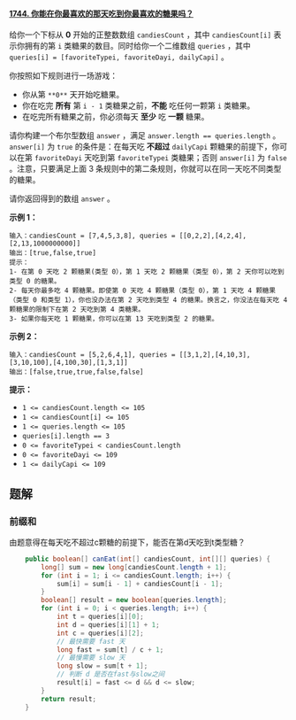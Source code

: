 #### [1744. 你能在你最喜欢的那天吃到你最喜欢的糖果吗？](https://leetcode-cn.com/problems/can-you-eat-your-favorite-candy-on-your-favorite-day/)



给你一个下标从 **0** 开始的正整数数组 `candiesCount` ，其中 `candiesCount[i]` 表示你拥有的第 `i` 类糖果的数目。同时给你一个二维数组 `queries` ，其中 `queries[i] = [favoriteTypei, favoriteDayi, dailyCapi]` 。

你按照如下规则进行一场游戏：

-   你从第 `**0**` 天开始吃糖果。
-   你在吃完 **所有** 第 `i - 1` 类糖果之前，**不能** 吃任何一颗第 `i` 类糖果。
-   在吃完所有糖果之前，你必须每天 **至少** 吃 **一颗** 糖果。

请你构建一个布尔型数组 `answer` ，满足 `answer.length == queries.length` 。`answer[i]` 为 `true` 的条件是：在每天吃 **不超过** `dailyCapi` 颗糖果的前提下，你可以在第 `favoriteDayi` 天吃到第 `favoriteTypei` 类糖果；否则 `answer[i]` 为 `false` 。注意，只要满足上面 3 条规则中的第二条规则，你就可以在同一天吃不同类型的糖果。

请你返回得到的数组 `answer` 。



**示例 1：**

```
输入：candiesCount = [7,4,5,3,8], queries = [[0,2,2],[4,2,4],[2,13,1000000000]]
输出：[true,false,true]
提示：
1- 在第 0 天吃 2 颗糖果(类型 0），第 1 天吃 2 颗糖果（类型 0），第 2 天你可以吃到类型 0 的糖果。
2- 每天你最多吃 4 颗糖果。即使第 0 天吃 4 颗糖果（类型 0），第 1 天吃 4 颗糖果（类型 0 和类型 1），你也没办法在第 2 天吃到类型 4 的糖果。换言之，你没法在每天吃 4 颗糖果的限制下在第 2 天吃到第 4 类糖果。
3- 如果你每天吃 1 颗糖果，你可以在第 13 天吃到类型 2 的糖果。
```

**示例 2：**

```
输入：candiesCount = [5,2,6,4,1], queries = [[3,1,2],[4,10,3],[3,10,100],[4,100,30],[1,3,1]]
输出：[false,true,true,false,false]
```



**提示：**

-   `1 <= candiesCount.length <= 105`
-   `1 <= candiesCount[i] <= 105`
-   `1 <= queries.length <= 105`
-   `queries[i].length == 3`
-   `0 <= favoriteTypei < candiesCount.length`
-   `0 <= favoriteDayi <= 109`
-   `1 <= dailyCapi <= 109`



## 题解

### 前缀和

由题意得在每天吃不超过c颗糖的前提下，能否在第d天吃到t类型糖？

```java
    public boolean[] canEat(int[] candiesCount, int[][] queries) {
        long[] sum = new long[candiesCount.length + 1];
        for (int i = 1; i <= candiesCount.length; i++) {
            sum[i] = sum[i - 1] + candiesCount[i - 1];
        }
        boolean[] result = new boolean[queries.length];
        for (int i = 0; i < queries.length; i++) {
            int t = queries[i][0];
            int d = queries[i][1] + 1;
            int c = queries[i][2];
            // 最快需要 fast 天
            long fast = sum[t] / c + 1;
            // 最慢需要 slow 天
            long slow = sum[t + 1];
            // 判断 d 是否在fast与slow之间
            result[i] = fast <= d && d <= slow;
        }
        return result;
    }
```
